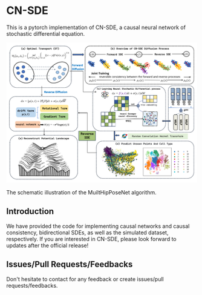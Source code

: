 # CN-SDE

This is a pytorch implementation of CN-SDE, a causal neural network of stochastic differential equation.

![](https://github.com/Starsm7/CN-SDE/blob/main/visual/imgs/CN-SDE.png)

The schematic illustration of the MuiltHipPoseNet algorithm. 

## Introduction

We have provided the code for implementing causal networks and causal consistency, bidirectional SDEs, as well as the simulated dataset, respectively. If you are interested in CN-SDE, please look forward to updates after the official release!

## Issues/Pull Requests/Feedbacks

Don't hesitate to contact for any feedback or create issues/pull requests/feedbacks.
